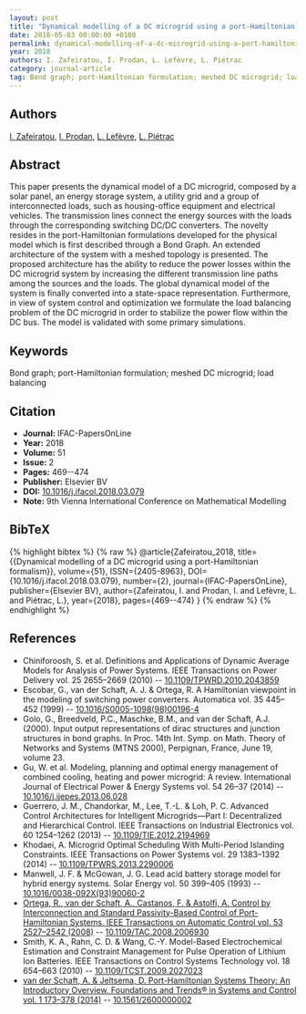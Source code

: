 ```yaml
---
layout: post
title: "Dynamical modelling of a DC microgrid using a port-Hamiltonian formalism"
date: 2018-05-03 00:00:00 +0100
permalink: dynamical-modelling-of-a-dc-microgrid-using-a-port-hamiltonian-formalism
year: 2018
authors: I. Zafeiratou, I. Prodan, L. Lefèvre, L. Piétrac
category: journal-article
tag: Bond graph; port-Hamiltonian formulation; meshed DC microgrid; load balancing
---
```

 
## Authors
[I. Zafeiratou](authors/i-zafeiratou), [I. Prodan](authors/ionela-prodan), [L. Lefèvre](authors/laurent-lefevre), [L. Piétrac](authors/l-pietrac)
 
## Abstract
This paper presents the dynamical model of a DC microgrid, composed by a solar panel, an energy storage system, a utility grid and a group of interconnected loads, such as housing-office equipment and electrical vehicles. The transmission lines connect the energy sources with the loads through the corresponding switching DC/DC converters. The novelty resides in the port-Hamiltonian formulations developed for the physical model which is first described through a Bond Graph. An extended architecture of the system with a meshed topology is presented. The proposed architecture has the ability to reduce the power losses within the DC microgrid system by increasing the different transmission line paths among the sources and the loads. The global dynamical model of the system is finally converted into a state-space representation. Furthermore, in view of system control and optimization we formulate the load balancing problem of the DC microgrid in order to stabilize the power flow within the DC bus. The model is validated with some primary simulations.
 
## Keywords
Bond graph; port-Hamiltonian formulation; meshed DC microgrid; load balancing
 
## Citation
- **Journal:** IFAC-PapersOnLine
- **Year:** 2018
- **Volume:** 51
- **Issue:** 2
- **Pages:** 469--474
- **Publisher:** Elsevier BV
- **DOI:** [10.1016/j.ifacol.2018.03.079](https://doi.org/10.1016/j.ifacol.2018.03.079)
- **Note:** 9th Vienna International Conference on Mathematical Modelling
 
## BibTeX
{% highlight bibtex %}
{% raw %}
@article{Zafeiratou_2018,
  title={{Dynamical modelling of a DC microgrid using a port-Hamiltonian formalism}},
  volume={51},
  ISSN={2405-8963},
  DOI={10.1016/j.ifacol.2018.03.079},
  number={2},
  journal={IFAC-PapersOnLine},
  publisher={Elsevier BV},
  author={Zafeiratou, I. and Prodan, I. and Lefèvre, L. and Piétrac, L.},
  year={2018},
  pages={469--474}
}
{% endraw %}
{% endhighlight %}
 
## References
- Chiniforoosh, S. et al. Definitions and Applications of Dynamic Average Models for Analysis of Power Systems. IEEE Transactions on Power Delivery vol. 25 2655–2669 (2010) -- [10.1109/TPWRD.2010.2043859](https://doi.org/10.1109/TPWRD.2010.2043859)
- Escobar, G., van der Schaft, A. J. & Ortega, R. A Hamiltonian viewpoint in the modeling of switching power converters. Automatica vol. 35 445–452 (1999) -- [10.1016/S0005-1098(98)00196-4](https://doi.org/10.1016/S0005-1098(98)00196-4)
- Golo, G., Breedveld, P.C., Maschke, B.M., and van der Schaft, A.J. (2000). Input output representations of dirac structures and junction structures in bond graphs. In Proc. 14th Int. Symp. on Math. Theory of Networks and Systems (MTNS 2000), Perpignan, France, June 19, volume 23.
- Gu, W. et al. Modeling, planning and optimal energy management of combined cooling, heating and power microgrid: A review. International Journal of Electrical Power &amp; Energy Systems vol. 54 26–37 (2014) -- [10.1016/j.ijepes.2013.06.028](https://doi.org/10.1016/j.ijepes.2013.06.028)
- Guerrero, J. M., Chandorkar, M., Lee, T.-L. & Loh, P. C. Advanced Control Architectures for Intelligent Microgrids—Part I: Decentralized and Hierarchical Control. IEEE Transactions on Industrial Electronics vol. 60 1254–1262 (2013) -- [10.1109/TIE.2012.2194969](https://doi.org/10.1109/TIE.2012.2194969)
- Khodaei, A. Microgrid Optimal Scheduling With Multi-Period Islanding Constraints. IEEE Transactions on Power Systems vol. 29 1383–1392 (2014) -- [10.1109/TPWRS.2013.2290006](https://doi.org/10.1109/TPWRS.2013.2290006)
- Manwell, J. F. & McGowan, J. G. Lead acid battery storage model for hybrid energy systems. Solar Energy vol. 50 399–405 (1993) -- [10.1016/0038-092X(93)90060-2](https://doi.org/10.1016/0038-092X(93)90060-2)
- [Ortega, R., van der Schaft, A., Castanos, F. & Astolfi, A. Control by Interconnection and Standard Passivity-Based Control of Port-Hamiltonian Systems. IEEE Transactions on Automatic Control vol. 53 2527–2542 (2008)](control-by-interconnection-and-standard-passivity-based-control-of-port-hamiltonian-systems) -- [10.1109/TAC.2008.2006930](https://doi.org/10.1109/TAC.2008.2006930)
- Smith, K. A., Rahn, C. D. & Wang, C.-Y. Model-Based Electrochemical Estimation and Constraint Management for Pulse Operation of Lithium Ion Batteries. IEEE Transactions on Control Systems Technology vol. 18 654–663 (2010) -- [10.1109/TCST.2009.2027023](https://doi.org/10.1109/TCST.2009.2027023)
- [van der Schaft, A. & Jeltsema, D. Port-Hamiltonian Systems Theory: An Introductory Overview. Foundations and Trends® in Systems and Control vol. 1 173–378 (2014)](port-hamiltonian-systems-theory-an-introductory-overview-journal) -- [10.1561/2600000002](https://doi.org/10.1561/2600000002)

